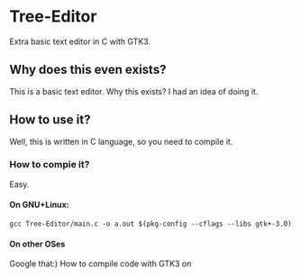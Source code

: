 # Tree-Editor
Extra basic text editor in C with GTK3.

## Why does this even exists?
This is a basic text editor. Why this exists? I had an idea of doing it.

## How to use it?
Well, this is written in C language, so you need to compile it.

### How to compie it?
Easy. 
#### On GNU+Linux:
`gcc Tree-Editor/main.c -o a.out $(pkg-config --cflags --libs gtk+-3.0)`

#### On other OSes 
Google that:) How to compile code with GTK3 on <your-os> 
